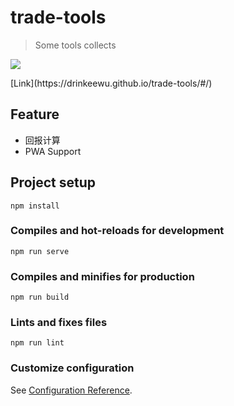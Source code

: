 # trade-tools
> Some tools collects

<p>
   <a href="https://travis-ci.org/github/drinkeewu/drinkeewu.github.io">
    <img src="https://travis-ci.org/drinkeewu/drinkeewu.github.io.svg?branch=master" >
  </a>
</p>
[Link](https://drinkeewu.github.io/trade-tools/#/)

## Feature
- 回报计算
- PWA Support

## Project setup
```
npm install
```

### Compiles and hot-reloads for development
```
npm run serve
```

### Compiles and minifies for production
```
npm run build
```

### Lints and fixes files
```
npm run lint
```

### Customize configuration
See [Configuration Reference](https://cli.vuejs.org/config/).

